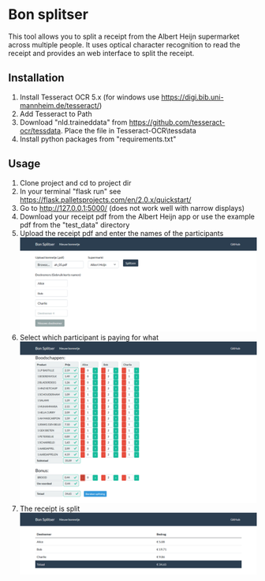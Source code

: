 # Bon splitser
This tool allows you to split a receipt from the Albert Heijn supermarket across multiple people. It uses optical character recognition to read the receipt and provides an web interface to split the receipt.

## Installation
1. Install Tesseract OCR 5.x (for windows use https://digi.bib.uni-mannheim.de/tesseract/)
2. Add Tesseract to Path
3. Download "nld.traineddata" from https://github.com/tesseract-ocr/tessdata. Place the file in Tesseract-OCR\tessdata
4. Install python packages from "requirements.txt"

## Usage
1. Clone project and cd to project dir
2. In your terminal "flask run" see https://flask.palletsprojects.com/en/2.0.x/quickstart/
3. Go to http://127.0.0.1:5000/ (does not work well with narrow displays)
4. Download your receipt pdf from the Albert Heijn app or use the example pdf from the "test_data" directory
5. Upload the receipt pdf and enter the names of the participants
![screen_01](docs/screen_01.png)
6. Select which participant is paying for what
![screen_02](docs/screen_02.png)
7. The receipt is split
![screen_03](docs/screen_03.png)

